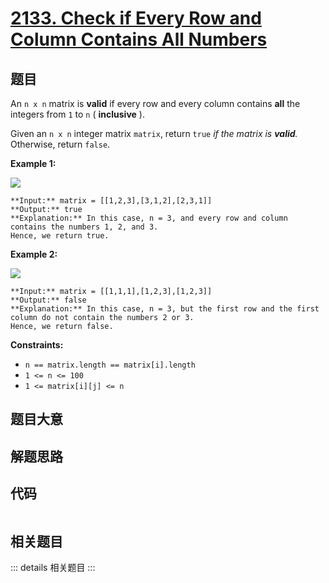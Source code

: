 # [2133. Check if Every Row and Column Contains All Numbers](https://leetcode.com/problems/check-if-every-row-and-column-contains-all-numbers)

## 题目

An `n x n` matrix is **valid** if every row and every column contains **all**
the integers from `1` to `n` ( **inclusive** ).

Given an `n x n` integer matrix `matrix`, return `true` _if the matrix is
**valid**._ Otherwise, return `false`.



**Example 1:**

![](https://assets.leetcode.com/uploads/2021/12/21/example1drawio.png)

    
    
    **Input:** matrix = [[1,2,3],[3,1,2],[2,3,1]]
    **Output:** true
    **Explanation:** In this case, n = 3, and every row and column contains the numbers 1, 2, and 3.
    Hence, we return true.
    

**Example 2:**

![](https://assets.leetcode.com/uploads/2021/12/21/example2drawio.png)

    
    
    **Input:** matrix = [[1,1,1],[1,2,3],[1,2,3]]
    **Output:** false
    **Explanation:** In this case, n = 3, but the first row and the first column do not contain the numbers 2 or 3.
    Hence, we return false.
    



**Constraints:**

  * `n == matrix.length == matrix[i].length`
  * `1 <= n <= 100`
  * `1 <= matrix[i][j] <= n`


## 题目大意

## 解题思路

## 代码

```javascript

```

## 相关题目

::: details 相关题目
:::
